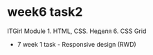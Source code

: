 # week6 task2
  ITGirl Module 1. HTML, CSS. Неделя 6. CSS Grid 
+ 7 week 1 task - Responsive design (RWD)
